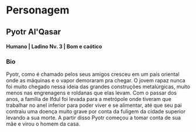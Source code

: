 

# Personagem
## Pyotr Al'Qasar
#### Humano | Ladino Nv. 3 | Bom e caótico

### Bio
Pyotr, como é chamado pelos seus amigos cresceu em um país oriental onde as máquinas e o vapor demoraram pra chegar. O jovem rapaz nunca foi muito chegado nessa ideia das grandes construções metalúrgicas, muito menos nas engrenagens e roldanas que elas levam. 
Com o passar dos anos, a família de Ifdul foi levada para a metrópole onde tiveram que trabalhar no anel inferior para poder viver e se alimentar, até que seu pai contraiu uma doença muito grave por conta da fuligem da cidade superior levando a sua morte. A partir disso Pyotr começou a tomar conta de sua mãe e virou o homem da casa.
